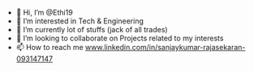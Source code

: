 - 👋 Hi, I’m @Ethi19
- 👀 I’m interested in Tech & Engineering
- 🌱 I’m currently lot of stuffs (jack of all trades)
- 💞️ I’m looking to collaborate on Projects related to my interests
- 📫 How to reach me www.linkedin.com/in/sanjaykumar-rajasekaran-093147147

<!---
Ethi19/Ethi19 is a ✨ special ✨ repository because its `README.md` (this file) appears on your GitHub profile.
You can click the Preview link to take a look at your changes.
--->

